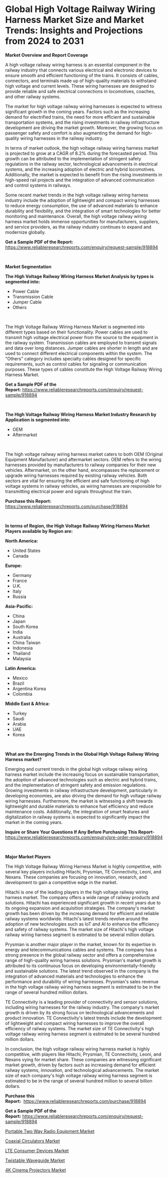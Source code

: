 <p><h1>Global High Voltage Railway Wiring Harness Market Size and Market Trends: Insights and Projections from 2024 to 2031</h1></p><p><strong>Market Overview and Report Coverage</strong></p>
<p><p>A high voltage railway wiring harness is an essential component in the railway industry that connects various electrical and electronic devices to ensure smooth and efficient functioning of the trains. It consists of cables, connectors, and terminals made up of high-quality materials to withstand high voltage and current levels. These wiring harnesses are designed to provide reliable and safe electrical connections in locomotives, coaches, and other railway systems.</p><p>The market for high voltage railway wiring harnesses is expected to witness significant growth in the coming years. Factors such as the increasing demand for electrified trains, the need for more efficient and sustainable transportation systems, and the rising investments in railway infrastructure development are driving the market growth. Moreover, the growing focus on passenger safety and comfort is also augmenting the demand for high-quality wiring harnesses in the railway industry.</p><p>In terms of market outlook, the high voltage railway wiring harness market is projected to grow at a CAGR of 8.2% during the forecasted period. This growth can be attributed to the implementation of stringent safety regulations in the railway sector, technological advancements in electrical systems, and the increasing adoption of electric and hybrid locomotives. Additionally, the market is expected to benefit from the rising investments in high-speed rail projects and the integration of advanced communication and control systems in railways.</p><p>Some recent market trends in the high voltage railway wiring harness industry include the adoption of lightweight and compact wiring harnesses to reduce energy consumption, the use of advanced materials to enhance durability and flexibility, and the integration of smart technologies for better monitoring and maintenance. Overall, the high voltage railway wiring harness market holds immense opportunities for manufacturers, suppliers, and service providers, as the railway industry continues to expand and modernize globally.</p></p>
<p><strong>Get a Sample PDF of the Report:</strong> <a href="https://www.reliableresearchreports.com/enquiry/request-sample/918894">https://www.reliableresearchreports.com/enquiry/request-sample/918894</a></p>
<p>&nbsp;</p>
<p><strong>Market Segmentation</strong></p>
<p><strong>The High Voltage Railway Wiring Harness Market Analysis by types is segmented into:</strong></p>
<p><ul><li>Power Cable</li><li>Transmission Cable</li><li>Jumper Cable</li><li>Others</li></ul></p>
<p>&nbsp;</p>
<p><p>The High Voltage Railway Wiring Harness Market is segmented into different types based on their functionality. Power cables are used to transmit high voltage electrical power from the source to the equipment in the railway system. Transmission cables are employed to transmit signals and data over long distances. Jumper cables are shorter in length and are used to connect different electrical components within the system. The "Others" category includes specialty cables designed for specific requirements, such as control cables for signaling or communication purposes. These types of cables constitute the High Voltage Railway Wiring Harness Market.</p></p>
<p><strong>Get a Sample PDF of the Report:</strong>&nbsp;<a href="https://www.reliableresearchreports.com/enquiry/request-sample/918894">https://www.reliableresearchreports.com/enquiry/request-sample/918894</a></p>
<p>&nbsp;</p>
<p><strong>The High Voltage Railway Wiring Harness Market Industry Research by Application is segmented into:</strong></p>
<p><ul><li>OEM</li><li>Aftermarket</li></ul></p>
<p>&nbsp;</p>
<p><p>The high voltage railway wiring harness market caters to both OEM (Original Equipment Manufacturer) and aftermarket sectors. OEM refers to the wiring harnesses provided by manufacturers to railway companies for their new vehicles. Aftermarket, on the other hand, encompasses the replacement or upgrade wiring harnesses required by existing railway vehicles. Both sectors are vital for ensuring the efficient and safe functioning of high voltage systems in railway vehicles, as wiring harnesses are responsible for transmitting electrical power and signals throughout the train.</p></p>
<p><strong>Purchase this Report:</strong>&nbsp; <a href="https://www.reliableresearchreports.com/purchase/918894">https://www.reliableresearchreports.com/purchase/918894</a></p>
<p>&nbsp;</p>
<p><strong>In terms of Region, the High Voltage Railway Wiring Harness Market Players available by Region are:</strong></p>
<p>
    <p> <strong> North America: </strong>
        <ul>
            <li>United States</li>
            <li>Canada</li>
        </ul>
        </p> 
    <p> <strong> Europe: </strong>
        <ul>
            <li>Germany</li>
            <li>France</li>
            <li>U.K.</li>
            <li>Italy</li>
            <li>Russia</li>
        </ul>
        </p> 
    <p> <strong> Asia-Pacific: </strong>
        <ul>
            <li>China</li>
            <li>Japan</li>
            <li>South Korea</li>
            <li>India</li>
            <li>Australia</li>
            <li>China Taiwan</li>
            <li>Indonesia</li>
            <li>Thailand</li>
            <li>Malaysia</li>
        </ul>
        </p> 
    <p> <strong> Latin America: </strong>
        <ul>
            <li>Mexico</li>
            <li>Brazil</li>
            <li>Argentina Korea</li>
            <li>Colombia</li>
        </ul>
        </p> 
    <p> <strong> Middle East & Africa: </strong>
        <ul>
            <li>Turkey</li>
            <li>Saudi</li>
            <li>Arabia</li>
            <li>UAE</li>
            <li>Korea</li>
        </ul>
    </p>
    </p>
<p>&nbsp;</p>
<p><strong>What are the Emerging Trends in the Global High Voltage Railway Wiring Harness market?</strong></p>
<p><p>Emerging and current trends in the global high voltage railway wiring harness market include the increasing focus on sustainable transportation, the adoption of advanced technologies such as electric and hybrid trains, and the implementation of stringent safety and emission regulations. Growing investments in railway infrastructure development, particularly in developing economies, are also driving the demand for high voltage railway wiring harnesses. Furthermore, the market is witnessing a shift towards lightweight and durable materials to enhance fuel efficiency and reduce maintenance costs. Additionally, the integration of smart features and digitalization in railway systems is expected to significantly impact the market in the coming years.</p></p>
<p><strong>Inquire or Share Your Questions If Any Before Purchasing This Report</strong>- <a href="https://www.reliableresearchreports.com/enquiry/pre-order-enquiry/918894">https://www.reliableresearchreports.com/enquiry/pre-order-enquiry/918894</a></p>
<p>&nbsp;</p>
<p><strong>Major Market Players</strong></p>
<p><p>The High Voltage Railway Wiring Harness Market is highly competitive, with several key players including Hitachi, Prysmian, TE Connectivity, Leoni, and Nexans. These companies are focusing on innovation, research, and development to gain a competitive edge in the market.</p><p>Hitachi is one of the leading players in the high voltage railway wiring harness market. The company offers a wide range of railway products and solutions. Hitachi has experienced significant growth in recent years due to its ongoing expansion and acquisition strategies. The company's market growth has been driven by the increasing demand for efficient and reliable railway systems worldwide. Hitachi's latest trends revolve around the adoption of new technologies such as IoT and AI to enhance the efficiency and safety of railway systems. The market size of Hitachi's high voltage railway wiring harness segment is estimated to be several million dollars.</p><p>Prysmian is another major player in the market, known for its expertise in energy and telecommunications cables and systems. The company has a strong presence in the global railway sector and offers a comprehensive range of high-quality wiring harness solutions. Prysmian's market growth is attributed to its continuous focus on developing environmentally-friendly and sustainable solutions. The latest trend observed in the company is the integration of advanced materials and technologies to enhance the performance and durability of wiring harnesses. Prysmian's sales revenue in the high voltage railway wiring harness segment is estimated to be in the range of several hundred million dollars.</p><p>TE Connectivity is a leading provider of connectivity and sensor solutions, including wiring harnesses for the railway industry. The company's market growth is driven by its strong focus on technological advancements and product innovation. TE Connectivity's latest trends include the development of lightweight and compact wiring harnesses to improve the overall efficiency of railway systems. The market size of TE Connectivity's high voltage railway wiring harness segment is estimated to be several hundred million dollars.</p><p>In conclusion, the high voltage railway wiring harness market is highly competitive, with players like Hitachi, Prysmian, TE Connectivity, Leoni, and Nexans vying for market share. These companies are witnessing significant market growth, driven by factors such as increasing demand for efficient railway systems, innovation, and technological advancements. The market size of each company's high voltage railway wiring harness segment is estimated to be in the range of several hundred million to several billion dollars.</p></p>
<p><strong>Purchase this Report:</strong>&nbsp;&nbsp;<a href="https://www.reliableresearchreports.com/purchase/918894">https://www.reliableresearchreports.com/purchase/918894</a></p>
<p></p>
<p><strong>Get a Sample PDF of the Report:</strong>&nbsp;<a href="https://www.reliableresearchreports.com/enquiry/request-sample/918894">https://www.reliableresearchreports.com/enquiry/request-sample/918894</a></p>
<p><p><a href="https://github.com/gulaimolin/Market-Research-Report-List-2/blob/main/portable-two-way-radio-equipment-market.md">Portable Two Way Radio Equipment Market</a></p><p><a href="https://github.com/dziulagalemab/Market-Research-Report-List-2/blob/main/coaxial-circulators-market.md">Coaxial Circulators Market</a></p><p><a href="https://github.com/grishafomin4852/Market-Research-Report-List-2/blob/main/lte-consumer-devices-market.md">LTE Consumer Devices Market</a></p><p><a href="https://github.com/abbypearson7765/Market-Research-Report-List-2/blob/main/twistable-waveguide-market.md">Twistable Waveguide Market</a></p><p><a href="https://github.com/ruslanpoljakovrd177/Market-Research-Report-List-2/blob/main/4k-cinema-projectors-market.md">4K Cinema Projectors Market</a></p></p>